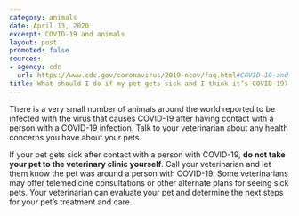 ```yaml
---
category: animals
date: April 13, 2020
excerpt: COVID-19 and animals
layout: post
promoted: false
sources:
- agency: cdc
  url: https://www.cdc.gov/coronavirus/2019-ncov/faq.html#COVID-19-and-Animals
title: What should I do if my pet gets sick and I think it’s COVID-19?
---
```


There is a very small number of animals around the world reported to be infected with the virus that causes COVID-19 after having contact with a person with a COVID-19 infection. Talk to your veterinarian about any health concerns you have about your pets.

If your pet gets sick after contact with a person with COVID-19, **do not take your pet to the veterinary clinic yourself**. Call your veterinarian and let them know the pet was around a person with COVID-19. Some veterinarians may offer telemedicine consultations or other alternate plans for seeing sick pets. Your veterinarian can evaluate your pet and determine the next steps for your pet’s treatment and care.